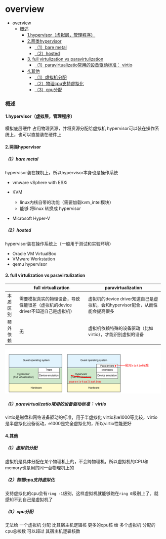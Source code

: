 # overview

<!-- @import "[TOC]" {cmd="toc" depthFrom=1 depthTo=6 orderedList=false} -->
<!-- code_chunk_output -->

- [overview](#overview)
    - [概述](#概述)
      - [1.hypervisor（虚拟层，管理程序）](#1hypervisor虚拟层管理程序)
      - [2.两类hypervisor](#2两类hypervisor)
        - [（1）bare metal](#1bare-metal)
        - [（2）hosted](#2hosted)
      - [3. full virtulization vs paravirtulization](#3-full-virtulization-vs-paravirtulization)
        - [（1）paravirtualizatio常用的设备驱动标准： virtio](#1paravirtualizatio常用的设备驱动标准-virtio)
      - [4.其他](#4其他)
        - [（1）虚拟机分配](#1虚拟机分配)
        - [（2）物理cpu支持虚拟化](#2物理cpu支持虚拟化)
        - [（3）cpu分配](#3cpu分配)

<!-- /code_chunk_output -->

### 概述

#### 1.hypervisor（虚拟层，管理程序）
模拟底层硬件
占用物理资源，并将资源分配给虚拟机
hypervisor可以装在操作系统上，也可以直接装在硬件上

#### 2.两类hypervisor

##### （1）bare metal
hypervisor装在裸机上，所以hypervisor本身也是操作系统

* vmware vSphere with ESXi

* KVM
  * linux内核自带的功能（需要加载kvm_intel模块）
  * 能够 将linux 转换成 hypervisor

* Microsoft Hyper-V

##### （2）hosted
hypervisor装在操作系统上（一般用于测试和实验环境）

* Oracle VM VirtualBox
* VMware Workstation
* qemu hypervisor


#### 3. full virtulization vs paravirtulization

||full virtualization|paravirtualization|
|-|-|-|
|本质区别|需要模拟真实的物理设备，导致性能很差（虚拟机的device driver不知道自己是虚拟机）|虚拟机的device driver知道自己是虚拟机，会和hypervisor配合，从而性能会提高很多|
|额外依赖|无|虚拟机依赖特殊的设备驱动（比如virtio），才能识别虚拟的设备|

![](./imgs/overview_01.png)

##### （1）paravirtualizatio常用的设备驱动标准： virtio
virtio是磁盘和网络设备驱动的标准，用于半虚拟化
virtio和e1000等比较，virtio是半虚拟化设备驱动，e1000是完全虚拟化的，所以virtio性能更好

#### 4.其他

##### （1）虚拟机分配
虚拟机是具体分配在某个物理机上的，不会跨物理机，所以虚拟机的CPU和memory也是用的同一台物理机上的

##### （2）物理cpu支持虚拟化
支持虚拟化的cpu会有`ring -1`级别，这样虚拟机就能够跑在`ring 0`级别上了，就感知不到自己是虚拟机了

##### （3）cpu分配
无法给 一个虚拟机 分配 比其宿主机逻辑核 更多的cpu核
给 多个虚拟机 分配的cpu总核数 可以超过 其宿主机逻辑核数
